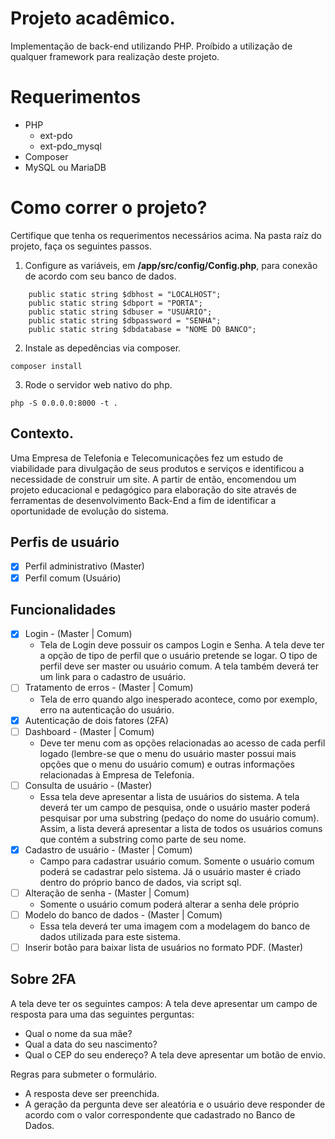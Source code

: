 # Projeto acadêmico.

Implementação de back-end utilizando PHP. Proíbido a utilização de qualquer framework para realização deste projeto.

# Requerimentos
- PHP
    - ext-pdo
    - ext-pdo_mysql
- Composer
- MySQL ou MariaDB

# Como correr o projeto?
Certifique que tenha os requerimentos necessários acima. Na pasta raíz do projeto, faça os seguintes passos.
1. Configure as variáveis, em **/app/src/config/Config.php**, para conexão de acordo com seu banco de dados.
```
    public static string $dbhost = "LOCALHOST";
    public static string $dbport = "PORTA";
    public static string $dbuser = "USUÁRIO";
    public static string $dbpassword = "SENHA";
    public static string $dbdatabase = "NOME DO BANCO";
```
2. Instale as depedências via composer.
```
composer install
```
3. Rode o servidor web nativo do php.
```
php -S 0.0.0.0:8000 -t .
```

## Contexto.
Uma Empresa de Telefonia e Telecomunicações fez um estudo de viabilidade para divulgação de seus
produtos e serviços e identificou a necessidade de construir um site.
A partir de então, encomendou um projeto educacional e pedagógico para elaboração do site através
de ferramentas de desenvolvimento Back-End a fim de identificar a oportunidade de evolução do
sistema.

## Perfis de usuário
- [x] Perfil administrativo (Master)
- [x] Perfil comum (Usuário)

## Funcionalidades
- [x] Login - (Master | Comum)
    - Tela de Login deve possuir os campos Login e
Senha. A tela deve ter a opção de tipo de
perfil que o usuário pretende se logar. O tipo
de perfil deve ser master ou usuário comum.
A tela também deverá ter um link para o
cadastro de usuário.
- [ ] Tratamento de erros - (Master | Comum)
    - Tela de erro quando algo inesperado
acontece, como por exemplo, erro na
autenticação do usuário.
- [x] Autenticação de dois fatores (2FA)
- [ ] Dashboard - (Master | Comum)
    - Deve ter menu com as opções relacionadas
ao acesso de cada perfil logado (lembre-se
que o menu do usuário master possui mais
opções que o menu do usuário comum) e
outras informações relacionadas à Empresa
de Telefonia.
- [ ] Consulta de usuário - (Master)
    - Essa tela deve apresentar a lista de usuários
do sistema. A tela deverá ter um campo de
pesquisa, onde o usuário master poderá
pesquisar por uma substring (pedaço do
nome do usuário comum). Assim, a lista
deverá apresentar a lista de todos os
usuários comuns que contém a substring
como parte de seu nome.
- [x] Cadastro de usuário - (Master | Comum)
    - Campo para cadastrar usuário comum.
Somente o usuário comum poderá se
cadastrar pelo sistema. Já o usuário master é
criado dentro do próprio banco de dados, via
script sql.
- [ ] Alteração de senha - (Master | Comum)
    - Somente o usuário comum poderá alterar a
senha dele próprio
- [ ] Modelo do banco de dados - (Master | Comum)
    - Essa tela deverá ter uma imagem com a
modelagem do banco de dados utilizada para
este sistema.
- [ ] Inserir botão para baixar lista de usuários no formato PDF. (Master)

## Sobre 2FA
A tela deve ter os seguintes campos:
A tela deve apresentar um campo de resposta para uma das seguintes perguntas:

- Qual o nome da sua mãe?
- Qual a data do seu nascimento?
- Qual o CEP do seu endereço?
A tela deve apresentar um botão de envio.

Regras para submeter o formulário.
- A resposta deve ser preenchida.
- A geração da pergunta deve ser aleatória e o usuário deve responder de acordo com o valor
correspondente que cadastrado no Banco de Dados.
